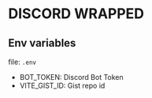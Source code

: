 # DISCORD WRAPPED

## Env variables

file: `.env`
- BOT_TOKEN: Discord Bot Token
- VITE_GIST_ID: Gist repo id


